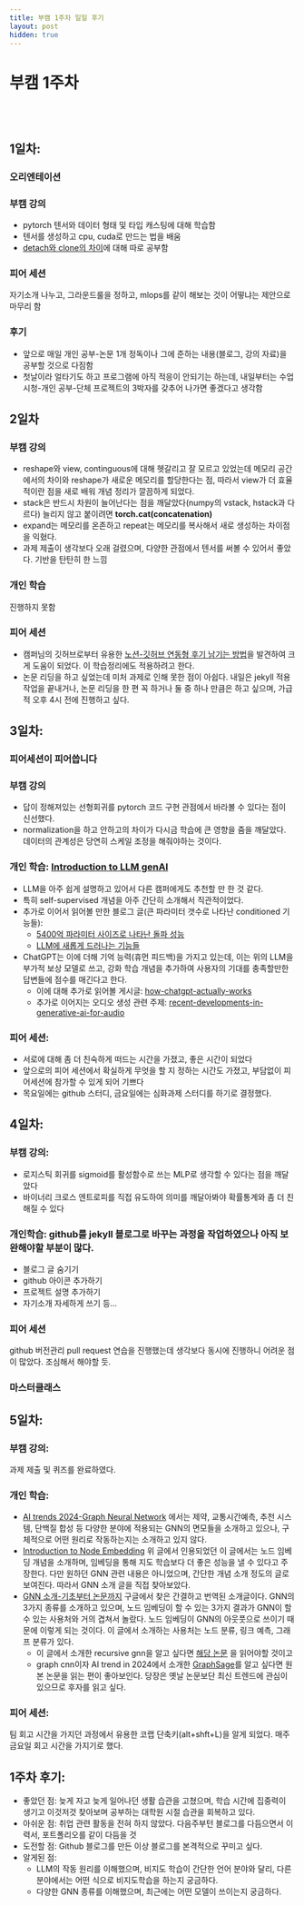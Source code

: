 ```yaml
---
title: 부캠 1주차 일일 후기
layout: post
hidden: true
---
```



# 부캠 1주차
<br />
<br />

## 1일차:

### 오리엔테이션

### 부캠 강의

- pytorch 텐서와 데이터 형태 및 타입 캐스팅에 대해 학습함
- 텐서를 생성하고 cpu, cuda로 만드는 법을 배움
- [detach와 clone의 차이](https://hongl.tistory.com/363)에 대해 따로 공부함

### 피어 세션

자기소개 나누고, 그라운드룰을 정하고, mlops를 같이 해보는 것이 어떻냐는 제안으로 마무리 함

### 후기

- 앞으로 매일 개인 공부-논문 1개 정독이나 그에 준하는 내용(블로그, 강의 자료)을 공부할 것으로 다짐함
- 첫날이라 얼타기도 하고 프로그램에 아직 적응이 안되기는 하는데, 내일부터는 수업시청-개인 공부-단체 프로젝트의 3박자를 갖추어 나가면 좋겠다고 생각함

## 2일차

### 부캠 강의

- reshape와 view, continguous에 대해 헷갈리고 잘 모르고 있었는데 메모리 공간에서의 차이와 reshape가 새로운 메모리를 할당한다는 점, 따라서 view가 더 효율적이란 점을 새로 배워 개념 정리가 깔끔하게 되었다.
- stack은 반드시 차원이 늘어난다는 점을 깨달았다(numpy의 vstack, hstack과 다르다)
늘리지 않고 붙이려면 **torch.cat(concatenation)**
- expand는 메모리를 온존하고 repeat는 메모리를 복사해서 새로 생성하는 차이점을 익혔다.
- 과제 제출이 생각보다 오래 걸렸으며, 다양한 관점에서 텐서를 써볼 수 있어서 좋았다. 기반을 탄탄히 한 느낌

### 개인 학습

진행하지 못함

### 피어 세션

- 캠퍼님의 깃허브로부터 유용한 [노션-깃허브 연동형 후기 남기는 방법](https://jekyllrb-ko.github.io/)을 발견하여 크게 도움이 되었다. 이 학습정리에도 적용하려고 한다.
- 논문 리딩을 하고 싶었는데 미처 과제로 인해 못한 점이 아쉽다. 내일은 jekyll 적용 작업을 끝내거나, 논문 리딩을 한 편 꼭 하거나 둘 중 하나 만큼은 하고 싶으며, 가급적 오후 4시 전에 진행하고 싶다.

## 3일차:

### 피어세션이 피어씁니다

### 부캠 강의

- 답이 정해져있는 선형회귀를 pytorch 코드 구현 관점에서 바라볼 수 있다는 점이 신선했다.
- normalization을 하고 안하고의 차이가 다시금 학습에 큰 영향을 줌을 깨달았다. 데이터의 관계성은 당연히 스케일 조정을 해줘야하는 것이다.

### 개인 학습: [Introduction to LLM genAI](https://www.assemblyai.com/blog/introduction-large-language-models-generative-ai/)

- LLM을 아주 쉽게 설명하고 있어서 다른 캠퍼에게도 추천할 만 한 것 같다.
- 특히 self-supervised 개념을 아주 간단히 소개해서 직관적이었다.
- 추가로 이어서 읽어볼 만한 블로그 글(큰 파라미터 갯수로 나타난 conditioned 기능들):
    - [5400억 파라미터 사이즈로 나타난 돌파 성능](https://research.google/blog/pathways-language-model-palm-scaling-to-540-billion-parameters-for-breakthrough-performance/?ref=changelog.assemblyai.com)
    - [LLM에 새롭게 드러나는 기능들](https://www.assemblyai.com/blog/emergent-abilities-of-large-language-models/)
- ChatGPT는 이에 더해 기억 능력(휴먼 피드백)을 가지고 있는데, 이는 위의 LLM을 부가적 보상 모델로 쓰고, 강화 학습 개념을 추가하여 사용자의 기대를 충족할만한 답변들에 점수를 매긴다고 한다.
    - 이에 대해 추가로 읽어볼 게시글: [how-chatgpt-actually-works](https://www.assemblyai.com/blog/how-chatgpt-actually-works/)
    - 추가로 이어지는 오디오 생성 관련 주제: [recent-developments-in-generative-ai-for-audio](https://www.assemblyai.com/blog/recent-developments-in-generative-ai-for-audio/)

### 피어 세션:

- 서로에 대해 좀 더 친숙하게 떠드는 시간을 가졌고, 좋은 시간이 되었다
- 앞으로의 피어 세션에서 확실하게 무엇을 할 지 정하는 시간도 가졌고, 부담없이 피어세션에 참가할 수 있게 되어 기쁘다
- 목요일에는 github 스터디, 금요일에는 심화과제 스터디를 하기로 결정했다.

## 4일차:

### 부캠 강의:

- 로지스틱 회귀를 sigmoid를 활성함수로 쓰는 MLP로 생각할 수 있다는 점을 깨달았다
- 바이너리 크로스 엔트로피를 직접 유도하여 의미를 깨달아봐야 확률통계와 좀 더 친해질 수 있다

### 개인학습: github를 jekyll 블로그로 바꾸는 과정을 작업하였으나 아직 보완해야할 부분이 많다.

- 블로그 글 숨기기
- github 아이콘 추가하기
- 프로젝트 설명 추가하기
- 자기소개 자세하게 쓰기 등…

### 피어 세션
github 버전관리 pull request 연습을 진행했는데 생각보다 동시에 진행하니 어려운 점이 많았다. 조심해서 해야할 듯.

### 마스터클래스

## 5일차:

### 부캠 강의: 
과제 제출 및 퀴즈를 완료하였다.

### 개인 학습:

- [AI trends 2024-Graph Neural Network](https://www.assemblyai.com/blog/ai-trends-graph-neural-networks/)
에서는 제약, 교통시간예측, 추천 시스템, 단백질 합성 등 다양한 분야에 적용되는 GNN의 면모들을 소개하고 있으나, 구체적으로 어떤 원리로 작동하는지는 소개하고 있지 않다.
- [Introduction to Node Embedding](https://memgraph.com/blog/introduction-to-node-embedding?ref=assemblyai.com)
위 글에서 인용되었던 이 글에서는 노드 임베딩 개념을 소개하며, 임베딩을 통해 지도 학습보다 더 좋은 성능을 낼 수 있다고 주장한다. 다만 원하던 GNN 관련 내용은 아니었으며, 간단한 개념 소개 정도의 글로 보여진다. 따라서 GNN 소개 글을 직접 찾아보았다.
- [GNN 소개-기초부터 논문까지](https://medium.com/watcha/gnn-%EC%86%8C%EA%B0%9C-%EA%B8%B0%EC%B4%88%EB%B6%80%ED%84%B0-%EB%85%BC%EB%AC%B8%EA%B9%8C%EC%A7%80-96567b783479)
구글에서 찾은 간결하고 번역된 소개글이다. GNN의 3가지 종류를 소개하고 있으며, 노드 임베딩이 할 수 있는 3가지 결과가 GNN이 할 수 있는 사용처와 거의 겹쳐서 놀랐다.
노드 임베딩이 GNN의 아웃풋으로 쓰이기 때문에 이렇게 되는 것이다. 이 글에서 소개하는 사용처는 노드 분류, 링크 예측, 그래프 분류가 있다.
    - 이 글에서 소개한 recursive gnn을 알고 싶다면 [해당 논문](https://ieeexplore.ieee.org/document/4700287) 을 읽어야할 것이고
    - graph cnn이자 AI trend in 2024에서 소개한 [GraphSage](https://arxiv.org/abs/1706.02216?ref=assemblyai.com)를 알고 싶다면 원본 논문을 읽는 편이 좋아보인다. 당장은 옛날 논문보단 최신 트렌드에 관심이 있으므로 후자를 읽고 싶다.

### 피어 세션:
팀 회고 시간을 가지던 과정에서 유용한 코랩 단축키(alt+shft+L)을 알게 되었다. 매주 금요일 회고 시간을 가지기로 했다.

## 1주차 후기:

- 좋았던 점: 늦게 자고 늦게 일어나던 생활 습관을 고쳤으며,
학습 시간에 집중력이 생기고 이것저것 찾아보며 공부하는 대학원 시절 습관을 회복하고 있다.
- 아쉬운 점: 취업 관련 활동을 전혀 하지 않았다.
다음주부턴 블로그를 다듬으면서 이력서, 포트폴리오를 같이 다듬을 것
- 도전할 점: Github 블로그를 만든 이상 블로그를 본격적으로 꾸미고 싶다.
- 알게된 점:
    - LLM의 작동 원리를 이해했으며, 비지도 학습이 간단한 언어 분야와 달리, 다른 분야에서는 어떤 식으로 비지도학습을 하는지 궁금하다.
    - 다양한 GNN 종류를 이해했으며, 최근에는 어떤 모델이 쓰이는지 궁금하다.
